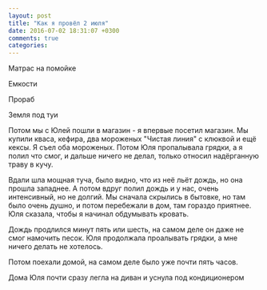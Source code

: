 ```yaml
---
layout: post
title: "Как я провёл 2 июля"
date: 2016-07-02 18:31:07 +0300
comments: true
categories: 
---
```

Матрас на помойке

Емкости

 Прораб
 
 Земля под туи
 
Потом мы с Юлей пошли в магазин - я впервые посетил магазин. Мы купили кваса, кефира, два мороженых "Чистая линия" с клюквой и ещё кексы. Я съел оба мороженых. Потом Юля пропалывала грядки, а я полил что смог, и дальше ничего не делал, только относил надёрганную траву в кучу.

Вдали шла мощная туча, было видно, что из неё льёт дождь, но она прошла западнее. А потом вдруг полил дождь и у нас, очень интенсивный, но не долгий. Мы сначала скрылись в бытовке, но там было очень душно, и потом перебежали в дом, там гораздо приятнее. Юля сказала, чтобы я начинал обдумывать кровать.

Дождь продлился минут пять или шесть, на самом деле он даже не смог намочить песок. Юля продолжала проалывать грядки, а мне ничего делать не хотелось.

Потом поехали домой, на самом деле было уже почти пять часов.

Дома Юля почти сразу легла на диван  и уснула под кондиционером